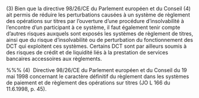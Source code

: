 (3) Bien que la directive 98/26/CE du Parlement européen et du Conseil (4) ait permis de réduire les perturbations causées à un système de règlement des opérations sur titres par l’ouverture d’une procédure d’insolvabilité à l’encontre d’un participant à ce système, il faut également tenir compte d’autres risques auxquels sont exposés les systèmes de règlement de titres, ainsi que du risque d’insolvabilité ou de perturbation du fonctionnement des DCT qui exploitent ces systèmes. Certains DCT sont par ailleurs soumis à des risques de crédit et de liquidité liés à la prestation de services bancaires accessoires aux règlements.

%%% (4)  Directive 98/26/CE du Parlement européen et du Conseil du 19 mai 1998 concernant le caractère définitif du règlement dans les systèmes de paiement et de règlement des opérations sur titres (JO L 166 du 11.6.1998, p. 45).